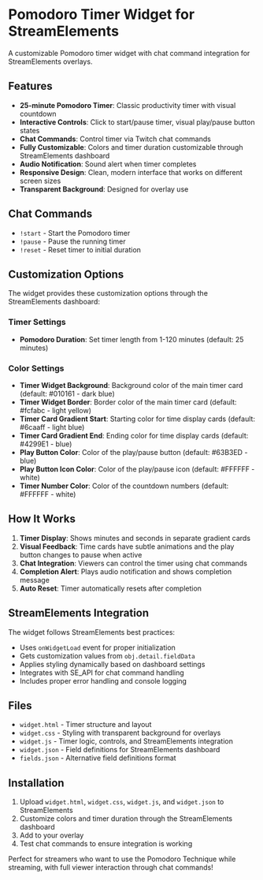 # Pomodoro Timer Widget for StreamElements

A customizable Pomodoro timer widget with chat command integration for StreamElements overlays.

## Features

- **25-minute Pomodoro Timer**: Classic productivity timer with visual countdown
- **Interactive Controls**: Click to start/pause timer, visual play/pause button states
- **Chat Commands**: Control timer via Twitch chat commands
- **Fully Customizable**: Colors and timer duration customizable through StreamElements dashboard
- **Audio Notification**: Sound alert when timer completes
- **Responsive Design**: Clean, modern interface that works on different screen sizes
- **Transparent Background**: Designed for overlay use

## Chat Commands

- `!start` - Start the Pomodoro timer
- `!pause` - Pause the running timer
- `!reset` - Reset timer to initial duration

## Customization Options

The widget provides these customization options through the StreamElements dashboard:

### Timer Settings
- **Pomodoro Duration**: Set timer length from 1-120 minutes (default: 25 minutes)

### Color Settings
- **Timer Widget Background**: Background color of the main timer card (default: #010161 - dark blue)
- **Timer Widget Border**: Border color of the main timer card (default: #fcfabc - light yellow)
- **Timer Card Gradient Start**: Starting color for time display cards (default: #6caaff - light blue)
- **Timer Card Gradient End**: Ending color for time display cards (default: #4299E1 - blue)
- **Play Button Color**: Color of the play/pause button (default: #63B3ED - blue)
- **Play Button Icon Color**: Color of the play/pause icon (default: #FFFFFF - white)
- **Timer Number Color**: Color of the countdown numbers (default: #FFFFFF - white)

## How It Works

1. **Timer Display**: Shows minutes and seconds in separate gradient cards
2. **Visual Feedback**: Time cards have subtle animations and the play button changes to pause when active
3. **Chat Integration**: Viewers can control the timer using chat commands
4. **Completion Alert**: Plays audio notification and shows completion message
5. **Auto Reset**: Timer automatically resets after completion

## StreamElements Integration

The widget follows StreamElements best practices:
- Uses `onWidgetLoad` event for proper initialization
- Gets customization values from `obj.detail.fieldData`
- Applies styling dynamically based on dashboard settings
- Integrates with SE_API for chat command handling
- Includes proper error handling and console logging

## Files

- `widget.html` - Timer structure and layout
- `widget.css` - Styling with transparent background for overlays
- `widget.js` - Timer logic, controls, and StreamElements integration
- `widget.json` - Field definitions for StreamElements dashboard
- `fields.json` - Alternative field definitions format

## Installation

1. Upload `widget.html`, `widget.css`, `widget.js`, and `widget.json` to StreamElements
2. Customize colors and timer duration through the StreamElements dashboard
3. Add to your overlay
4. Test chat commands to ensure integration is working

Perfect for streamers who want to use the Pomodoro Technique while streaming, with full viewer interaction through chat commands!
